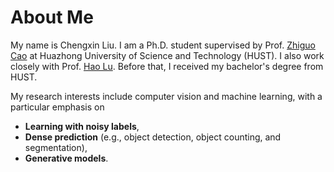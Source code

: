 # About Me

My name is Chengxin Liu. I am a Ph.D. student supervised by Prof. [Zhiguo Cao](https://scholar.google.com/citations?user=396o2BAAAAAJ) at Huazhong University of Science and Technology (HUST). 
I also work closely with Prof. [Hao Lu](https://scholar.google.com/citations?user=Ly2qWWgAAAAJ).
Before that, I received my bachelor's degree from HUST.

My research interests include computer vision and machine learning, with a particular emphasis on 
* **Learning with noisy labels**,
* **Dense prediction** (e.g., object detection, object counting, and segmentation),
* **Generative models**.

<br />
